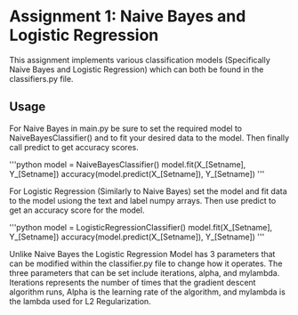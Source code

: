 # Assignment 1: Naive Bayes and Logistic Regression
This assignment implements various classification models (Specifically Naive Bayes and Logistic Regression) which can both be found in the classifiers.py file.
## Usage
For Naive Bayes in main.py be sure to set the required model to NaiveBayesClassifier() and to fit your desired data to the model. Then finally call predict to get accuracy scores.

'''python
model = NaiveBayesClassifier()
model.fit(X_[Setname], Y_[Setname])
accuracy(model.predict(X_[Setname]), Y_[Setname])
'''

For Logistic Regression (Similarly to Naive Bayes) set the model and fit data to the model usiong the text and label numpy arrays. Then use predict to get an accuracy score for the model.

'''python
model = LogisticRegressionClassifier()
model.fit(X_[Setname], Y_[Setname])
accuracy(model.predict(X_[Setname]), Y_[Setname])
'''

Unlike Naive Bayes the Logistic Regression Model has 3 parameters that can be modified within the classifier.py file to change how it operates. The three parameters that can be set include iterations, alpha, and mylambda. Iterations represents the number of times that the gradient descent algorithm runs, Alpha is the learning rate of the algorithm, and mylambda is the lambda used for L2 Regularization.